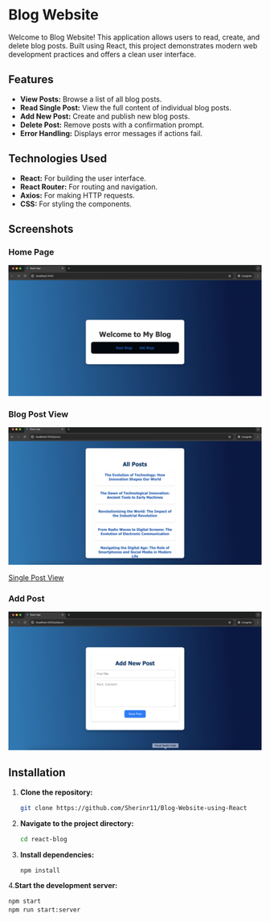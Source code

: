 
# Blog Website

Welcome to Blog Website! This application allows users to read, create, and delete blog posts. Built using React, this project demonstrates modern web development practices and offers a clean user interface.

## Features

- **View Posts:** Browse a list of all blog posts.
- **Read Single Post:** View the full content of individual blog posts.
- **Add New Post:** Create and publish new blog posts.
- **Delete Post:** Remove posts with a confirmation prompt.
- **Error Handling:** Displays error messages if actions fail.

## Technologies Used

- **React:** For building the user interface.
- **React Router:** For routing and navigation.
- **Axios:** For making HTTP requests.
- **CSS:** For styling the components.
## Screenshots

### Home Page

![Home Page](assets/home.png)

### Blog Post View

![Blog Posts View](assets/read_blogs.png)


[Single Post View](assets/single_blog.png)

### Add Post

![Add Post](assets/add_post.png)


## Installation

1. **Clone the repository:**

   ```bash
   git clone https://github.com/Sherinr11/Blog-Website-using-React
2. **Navigate to the project directory:**
   ```bash
   cd react-blog
3. **Install dependencies:**
   ```bash
   npm install
4.**Start the development server:**
```bash
npm start
npm run start:server





